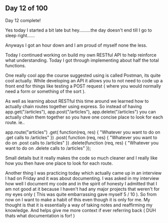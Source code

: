 Day 12 of 100
------------------

Day 12 complete!

Yes today I started a bit late but hey.........the day doesn't end till I go to sleep right......

Anyways I got an hour down and I am proud of myself none the less.

Today I continued working on build my own RESTful API to help reinforce what understanding. Today I got through implementing about half the total functions.

One really cool app the course suggested using is called Postman, its quite cool actually. While developing an API it allows you to not need to code up a front end for things like testing a POST request ( where you would normally need a form or something of the sort ).

As well as learning about RESTful this time around we learned how to actually chain routes together using express. So instead of having app.get("/articles"), app.post("/articles"), app.delete("/articles") you can actually chain them together so you have one concise place to look for each route. ie..

app.route("articles")
.get( function(req, res) {
  "Whatever you want to do on .get calls to /articles"
  })
.post( function (req, res) {
  "Whatever you want to do on .post calls to /articles"
  })
.delete(function (req, res) {
  "Whatever you want to do on .delete calls to /articles"
  });

Small details but it really makes the code so much cleaner and I really like how you then have one place to look for each route.

Another thing I was practicing today which actually came up in an interview I had on Friday and it was about documenting. I was asked in my interview how well I document my code and in the spirit of honesty I admitted that I am not good at it because I haven't had any major projects that weren't for my eyes only ( This was quite embarrassing gave myself 5 / 10 ). So from now on I want to make a habit of this even though it is only for me. My thought is that it is essentially a way of taking notes and reaffirming my knowledge. And helps give me more context if ever referring back ( DUH thats what documentation is for! )
